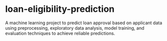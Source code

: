 # loan-eligibility-prediction
A machine learning project to predict loan approval based on applicant data using preprocessing, exploratory data analysis, model training, and evaluation techniques to achieve reliable predictions.
